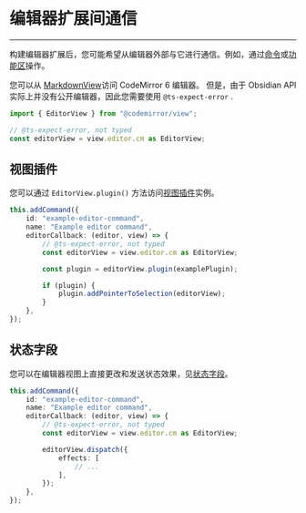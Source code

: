 <!--
 * @Author: Raistlind johnd0712@gmail.com
 * @Date: 2024-01-18 10:18:00
 * @LastEditors: Raistlind
 * @LastEditTime: 2024-01-18 10:18:00
 * @Description: 
-->

# 编辑器扩展间通信
---
构建编辑器扩展后，您可能希望从编辑器外部与它进行通信。例如，通过[命令](../user-interface/commands.md)或[功能区](../user-interface/ribbon-actions.md)操作。

您可以从 [MarkdownView](https://docs.obsidian.md/Reference/TypeScript+API/MarkdownView)访问 CodeMirror 6 编辑器。 但是，由于 Obsidian API 实际上并没有公开编辑器，因此您需要使用 `@ts-expect-error` .

```ts
import { EditorView } from "@codemirror/view";

// @ts-expect-error, not typed
const editorView = view.editor.cm as EditorView;
```

## 视图插件

您可以通过 `EditorView.plugin()` 方法访问[视图插件](./view-plugins.md)实例。

```ts
this.addCommand({
	id: "example-editor-command",
	name: "Example editor command",
	editorCallback: (editor, view) => {
		// @ts-expect-error, not typed
		const editorView = view.editor.cm as EditorView;

		const plugin = editorView.plugin(examplePlugin);

		if (plugin) {
			plugin.addPointerToSelection(editorView);
		}
	},
});
```

## 状态字段

您可以在编辑器视图上直接更改和发送状态效果，见[状态字段](./state-fields.md)。

```ts
this.addCommand({
	id: "example-editor-command",
	name: "Example editor command",
	editorCallback: (editor, view) => {
		// @ts-expect-error, not typed
		const editorView = view.editor.cm as EditorView;

		editorView.dispatch({
			effects: [
				// ...
			],
		});
	},
});
```